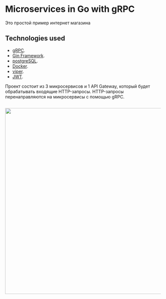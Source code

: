 # Microservices in Go with gRPC

Это простой пример интернет магазина

## Technologies used

- [gRPC](https://github.com/grpc/grpc-go).
- [Gin Framework](https://github.com/gin-gonic/gin).
- [postgreSQL](https://www.postgresql.org).
- [Docker](https://www.docker.com/).
- [viper](https://github.com/spf13/viper).
- [JWT](github.com/golang-jwt/jwt).

Проект состоит из 3 микросервисов и 1 API Gateway, который будет обрабатывать
входящие HTTP-запросы. HTTP-запросы перенаправляются на микросервисы с помощью gRPC.


`         `<img align="center" width="686" height="601" src="https://github.com/OlegDjur/Readme/blob/master/grpc_shop/simple_shop_drawio.png">